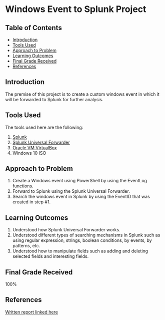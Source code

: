 # Windows Event to Splunk Project

## Table of Contents

- [Introduction](#Introduction)
- [Tools Used](#Tools-Used)
- [Approach to Problem](#Approach-to-Problem)
- [Learning Outcomes](#Learning-Outcomes)
- [Final Grade Received](#Final-Grade-Received)
- [References](#References)

<h2 id="#Introduction">Introduction</h2>

The premise of this project is to create a custom windows event in which it will be forwarded to Splunk for further analysis.

<h2 id="#Tools-Used">Tools Used</h2>

The tools used here are the following:

1. [Splunk](https://www.splunk.com/)
2. [Splunk Universal Forwarder](https://www.splunk.com/en_us/download/universal-forwarder.html)
3. [Oracle VM VirtualBox](https://www.virtualbox.org/)
4. Windows 10 ISO

<h2 id="#Approach-to-Problem">Approach to Problem</h2>

1. Create a Windows event using PowerShell by using the EventLog functions.
2. Forward to Splunk using the Splunk Universal Forwarder.
3. Search the windows event in Splunk by using the EventID that was created in step #1. 

<h2 id="#Learning-Outcomes">Learning Outcomes</h2>

1. Understood how Splunk Universal Forwarder works.
2. Understood different types of searching mechanisms in Splunk such as using regular expression, strings, boolean conditions, by events, by patterns, etc.
3. Understood how to manipulate fields such as adding and deleting selected fields and interesting fields.

<h2 id="#Final-Grade-Received">Final Grade Received</h2>

100%

## References

[Written report linked here]()
